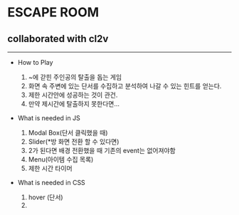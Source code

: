 # ESCAPE ROOM
## collaborated with cl2v
***
+ How to Play

    1. ~에 갇힌 주인공의 탈출을 돕는 게임
    2. 화면 속 주변에 있는 단서를 수집하고 분석하여 나갈 수 있는 힌트를 얻는다.
    3. 제한 시간안에 성공하는 것이 관건.
    4. 만약 제시간에 탈출하지 못한다면...
   
+ What is needed in JS

    1. Modal Box(단서 클릭했을 때)
    2. Slider(*방 화면 전환 할 수 있다면)
    3. 2가 된다면 배경 전환했을 때 기존의 event는 없어져야함
    4. Menu(아이템 수집 목록)
    5. 제한 시간 타이머

+ What is needed in CSS 

    1. hover (단서)
    2. 